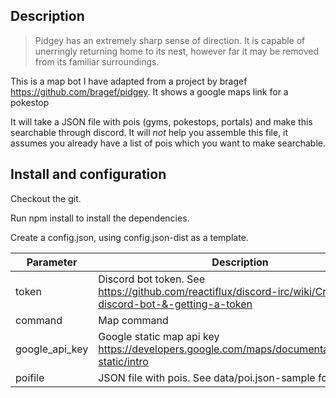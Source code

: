## Description

> Pidgey has an extremely sharp sense of direction. It is capable of unerringly returning home to its nest, however far it may be removed from its familiar surroundings.

This is a map bot I have adapted from a project by bragef <https://github.com/bragef/pidgey>.
It shows a google maps link for a pokestop

It will take a JSON file with pois (gyms, pokestops, portals) and make
this searchable through discord. It will *not* help you assemble this
file, it assumes you already have a list of pois which you want to
make searchable.


## Install and configuration

Checkout the git.

Run npm install to install the dependencies.

Create a config.json, using config.json-dist as a template.


| Parameter | Description |
| --- | --- |
| token |  Discord bot token. See  https://github.com/reactiflux/discord-irc/wiki/Creating-a-discord-bot-&-getting-a-token |
| command | Map command |
| google_api_key | Google static map api key https://developers.google.com/maps/documentation/maps-static/intro |
| poifile | JSON file with pois. See data/poi.json-sample for format. |
